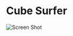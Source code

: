 # **Cube Surfer**

![Screen Shot ](https://github.com/greSvoI/CubeSurfer/blob/main/ScreenShot/image_001_0002.jpg)